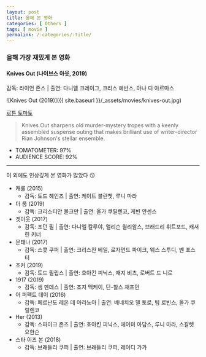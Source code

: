 ```yaml
---
layout: post
title: 올해 본 영화
categories: [ Others ]
tags: [ movie ]
permalink: /:categories/:title/
---
```


### 올해 가장 재밌게 본 영화  

#### Knives Out (나이브스 아웃, 2019)
감독: 라이언 존스 | 출연: 다니엘 크레이그, 크리스 에반스, 아나 디 아르마스

![Knives Out (2019)]({{ site.baseurl }}/_assets/movies/knives-out.jpg)

[로튼 토마토](https://www.rottentomatoes.com/m/knives_out)
> Knives Out sharpens old murder-mystery tropes with a keenly assembled suspense outing that makes brilliant use of writer-director Rian Johnson's stellar ensemble.
- TOMATOMETER: 97%
- AUDIENCE SCORE: 92%

---

이 외에도 인상깊게 본 영화가 많았다 :kissing:
- 캐롤 (2015)
  - 감독: 토드 헤인즈 | 출연: 케이트 블란쳇, 루니 마라
- 더 룸 (2019)
  - 감독: 크리스티안 볼크만 | 출연: 올가 쿠릴렌코, 케빈 얀센스
- 겟아웃 (2017)
  - 감독: 조던 필 | 출연: 다니엘 칼루야, 앨리슨 윌리암스, 브래드리 휘트포드, 캐서린 키너
- 몬태나 (2017)
  - 감독: 스콧 쿠퍼 | 출연: 크리스찬 베일, 로자먼드 파이크, 웨스 스투디, 벤 포스터
- 조커 (2019)
  - 감독: 토드 필립스 | 출연: 호아킨 피닉스, 재지 비츠, 로버트 드 니로
- 1917 (2019)
  - 감독: 샘 멘데스 | 출연: 조지 맥케이, 딘-찰스 채프먼
- 어 퍼펙트 데이 (2016)
  - 감독: 페르난도 레온 데 아라노아 | 출연: 베네치오 델 토로, 팀 로빈스, 올가 쿠릴렌코
- Her (2013)
  - 감독: 스파이크 존즈 | 출연: 호아킨 피닉스, 에이미 아담스, 루니 마라, 스칼렛 요한슨
- 스타 이즈 본 (2018)
  - 감독: 브래들리 쿠퍼 | 출연: 브래들리 쿠퍼, 레이디 가가


